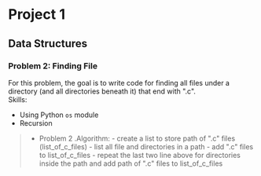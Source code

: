 # Project 1
## Data Structures

### Problem 2: Finding File
For this problem, the goal is to write code for finding all files under a directory (and all directories beneath it) that end with ".c".     
Skills:
- Using Python `os` module
- Recursion

>- Problem 2
  .Algorithm:
    - create a list to store path of ".c" files (list_of_c_files)
    - list all file and directories in a path
    - add ".c" files to list_of_c_files
    - repeat the last two line above for directories inside the path and add path of ".c" files to list_of_c_files
